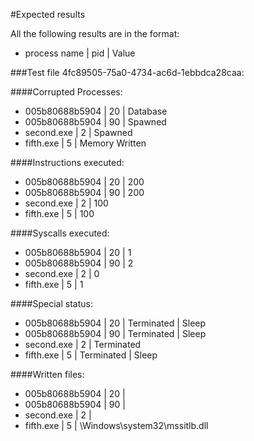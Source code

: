 #Expected results

All the following results are in the format:

 * process name     |   pid |   Value

###Test file 4fc89505-75a0-4734-ac6d-1ebbdca28caa:

####Corrupted Processes:

 * 005b80688b5904   |   20  |   Database
 * 005b80688b5904   |   90  |   Spawned 
 * second.exe       |   2   |   Spawned
 * fifth.exe        |   5   |   Memory Written

####Instructions executed:

 * 005b80688b5904   |   20  |   200
 * 005b80688b5904   |   90  |   200 
 * second.exe       |   2   |   100
 * fifth.exe        |   5   |   100

####Syscalls executed:

 * 005b80688b5904   |   20  |   1
 * 005b80688b5904   |   90  |   2
 * second.exe       |   2   |   0
 * fifth.exe        |   5   |   1
 
####Special status:

 * 005b80688b5904   |   20  |   Terminated  |   Sleep
 * 005b80688b5904   |   90  |   Terminated  |   Sleep
 * second.exe       |   2   |   Terminated
 * fifth.exe        |   5   |   Terminated  |   Sleep

####Written files:

 * 005b80688b5904   |   20  |
 * 005b80688b5904   |   90  |
 * second.exe       |   2   |
 * fifth.exe        |   5   |   \Windows\system32\mssitlb.dll
